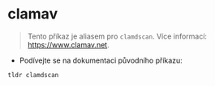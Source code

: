 # clamav

> Tento příkaz je aliasem pro `clamdscan`.
> Více informací: <https://www.clamav.net>.

- Podívejte se na dokumentaci původního příkazu:

`tldr clamdscan`
